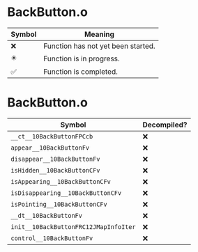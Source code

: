 # BackButton.o
| Symbol | Meaning 
| ------------- | ------------- 
| :x: | Function has not yet been started. 
| :eight_pointed_black_star: | Function is in progress. 
| :white_check_mark: | Function is completed. 


# BackButton.o
| Symbol | Decompiled? |
| ------------- | ------------- |
| `__ct__10BackButtonFPCcb` | :x: |
| `appear__10BackButtonFv` | :x: |
| `disappear__10BackButtonFv` | :x: |
| `isHidden__10BackButtonCFv` | :x: |
| `isAppearing__10BackButtonCFv` | :x: |
| `isDisappearing__10BackButtonCFv` | :x: |
| `isPointing__10BackButtonCFv` | :x: |
| `__dt__10BackButtonFv` | :x: |
| `init__10BackButtonFRC12JMapInfoIter` | :x: |
| `control__10BackButtonFv` | :x: |
